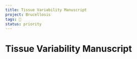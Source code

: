 ```yaml
---
title: Tissue Variability Manuscript
project: Brucellosis
tags: 📰 
status: priority
---
```


# Tissue Variability Manuscript